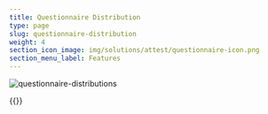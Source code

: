 ```yaml
---
title: Questionnaire Distribution
type: page
slug: questionnaire-distribution
weight: 4
section_icon_image: img/solutions/attest/questionnaire-icon.png
section_menu_label: Features
---
```

![questionnaire-distributions](img/solutions/attest/questionnaire-distributions.png#center)

{{<blocks type="attest-questionnaire" column="4">}}